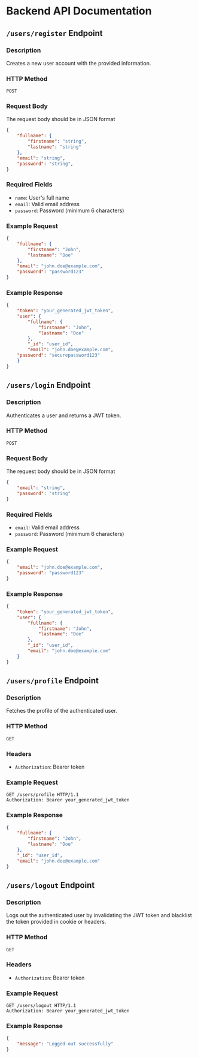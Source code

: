 # Backend API Documentation

## `/users/register` Endpoint

### Description
Creates a new user account with the provided information.

### HTTP Method

`POST`

### Request Body
The request body should be in JSON format
```json
{
    "fullname": {
        "firstname": "string",
        "lastname": "string"
    },
    "email": "string",
    "password": "string", 
}
```

### Required Fields
- `name`: User's full name
- `email`: Valid email address
- `password`: Password (minimum 6 characters)

### Example Request
```json
{
    "fullname": {
        "firstname": "John",
        "lastname": "Doe"
    },
    "email": "john.doe@example.com",
    "password": "password123"
}
```

### Example Response
```json
{
    "token": "your_generated_jwt_token",
    "user": {
        "fullname": {
            "firstname": "John",
            "lastname": "Doe"
        },
        "_id": "user_id",
        "email": "john.doe@example.com",
    "password": "securepassword123"
    }
}
```

## `/users/login` Endpoint

### Description
Authenticates a user and returns a JWT token.

### HTTP Method

`POST`

### Request Body
The request body should be in JSON format
```json
{
    "email": "string",
    "password": "string"
}
```

### Required Fields
- `email`: Valid email address
- `password`: Password (minimum 6 characters)

### Example Request
```json
{
    "email": "john.doe@example.com",
    "password": "password123"
}
```

### Example Response
```json
{
    "token": "your_generated_jwt_token",
    "user": {
        "fullname": {
            "firstname": "John",
            "lastname": "Doe"
        },
        "_id": "user_id",
        "email": "john.doe@example.com"
    }
}
```

## `/users/profile` Endpoint

### Description
Fetches the profile of the authenticated user.

### HTTP Method

`GET`

### Headers
- `Authorization`: Bearer token

### Example Request
```http
GET /users/profile HTTP/1.1
Authorization: Bearer your_generated_jwt_token
```

### Example Response
```json
{
    "fullname": {
        "firstname": "John",
        "lastname": "Doe"
    },
    "_id": "user_id",
    "email": "john.doe@example.com"
}
```

## `/users/logout` Endpoint

### Description
Logs out the authenticated user by invalidating the JWT token and blacklist the token provided in cookie or headers.

### HTTP Method

`GET`

### Headers
- `Authorization`: Bearer token

### Example Request
```http
GET /users/logout HTTP/1.1
Authorization: Bearer your_generated_jwt_token
```

### Example Response
```json
{
    "message": "Logged out successfully"
}
```
